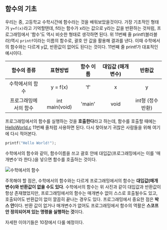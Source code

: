 ## 함수의 기초
우리는 중, 고등학교 수학시간에 함수라는 것을 배워보았을것이다. 가장 기초적인 형태가 ```y=f(x)```라고 기억할탠데, f라는 함수가 x라는 값으로 y라는 값을 반환하는 것처럼, 프로그래밍에서 '함수'도 역시 비슷한 형태로 생각하면 된다. 위 11번째 줄 printf(블라블라)역시 ```printf```이라는 이름의 함수로, 괄호 안 값을 활용해 결과를 낸다. 이때 수학에서의 함수와는 다르게 y값, 반환값이 없어도 된다는 것이다. 11번째 줄 printf가 대표적인 예시이다.

| 함수의 종류 | 표현방법 | 함수 이름 | 대입값 (매개변수) | 반환값 |
|:---------------------:|:--------------:|:---------:|:-----------------:|:-----------------:|
| 수학에서의 함수 | y = f(x) | 'f' | x | y |
| 프로그래밍에서의 함수 | int main(void) | 'main' | void | int형 (정수 반환) |

프로그래밍에서의 함수를 실행하는 것을 **호출한다**라고 하는데, 함수를 호출할 때에는 [HelloWorld.c](/week01/HelloWorld.c) 11번째 줄처럼 사용하면 된다. 다시 찾아보기 귀찮은 사람들을 위해 여기에 다시 적어본다.

```C
printf("Hello World!");
```

수학에서의 함수와 같이, 함수이름을 쓰고 괄호 안에 대입값(프로그래밍에서는 이를 '매개변수'라 한다.)을 넣으면 함수를 호출하는 것이다.

![수학에서의 함수](https://cdn.namuwikiusercontent.com/s/fee8b25d03f6c632049f1d7b3d80d6400e54b8d5ee6591331c04264badc0e6aca0531e42a331ea96039a4b9dd18321bc58862227c2d5ce2e6ddba284635308a358875a093efa30c0efb6b17207c2bd44?e=1542555105&k=t68R_rsx092uCx6cfQ2Zyg)

주목해야 할 점은, 수학에서의 함수와는 다르게 프로그래밍에서의 함수는 **대입값(매개변수)와 반환값이 없을 수도 있다**. 수학에서의 함수는 위 사진과 같이 대입값과 반환값이 항상 존재했었지만, 프로그래밍에서의 함수는 매개변수 없이 스스로 호출될수도 있고, 호출되어도 반환값이 없이 깔끔히 끝나는 경우도 있다. 프로그래밍에서 중요한 점은 **박스 안**이다. 반환 값이 없거나 매개변수가 없어도 프로그래밍에서 함수의 역활은 **스코프 안 정의되어져 있는 명령을 실행하는 것**이다.

자세한 이야기들은 10장에서 다룰 예정이다.